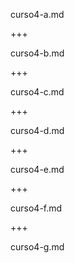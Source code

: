 curso4-a.md

+++

curso4-b.md

+++

curso4-c.md

+++

curso4-d.md

+++

curso4-e.md

+++

curso4-f.md

+++

curso4-g.md